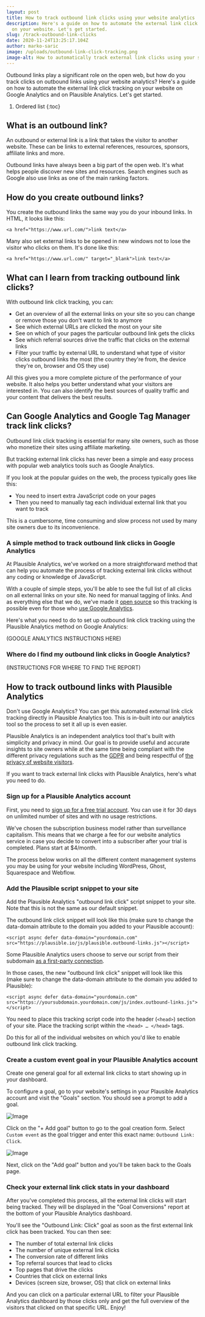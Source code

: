 ```yaml
---
layout: post
title: How to track outbound link clicks using your website analytics
description: Here's a guide on how to automate the external link click tracking
  on your website. Let's get started.
slug: /track-outbound-link-clicks
date: 2020-11-24T13:25:17.104Z
author: marko-saric
image: /uploads/outbound-link-click-tracking.png
image-alt: How to automatically track external link clicks using your site analytics
---
```

Outbound links play a significant role on the open web, but how do you track clicks on outbound links using your website analytics? Here's a guide on how to automate the external link click tracking on your website on Google Analytics and on Plausible Analytics. Let's get started.

1. Ordered list
{:toc}

## What is an outbound link?

An outbound or external link is a link that takes the visitor to another website. These can be links to external references, resources, sponsors, affiliate links and more.

Outbound links have always been a big part of the open web. It's what helps people discover new sites and resources. Search engines such as Google also use links as one of the main ranking factors.

## How do you create outbound links?

You create the outbound links the same way you do your inbound links. In HTML, it looks like this:

```
<a href="https://www.url.com/">link text</a>
```

Many also set external links to be opened in new windows not to lose the visitor who clicks on them. It's done like this:

```
<a href="https://www.url.com/" target="_blank">link text</a> 
```

## What can I learn from tracking outbound link clicks?

With outbound link click tracking, you can:

* Get an overview of all the external links on your site so you can change or remove those you don't want to link to anymore
* See which external URLs are clicked the most on your site
* See on which of your pages the particular outbound link gets the clicks
* See which referral sources drive the traffic that clicks on the external links
* Filter your traffic by external URL to understand what type of visitor clicks outbound links the most (the country they're from, the device they're on, browser and OS they use)

All this gives you a more complete picture of the performance of your website. It also helps you better understand what your visitors are interested in. You can also identify the best sources of quality traffic and your content that delivers the best results.

## Can Google Analytics and Google Tag Manager track link clicks?

Outbound link click tracking is essential for many site owners, such as those who monetize their sites using affiliate marketing. 

But tracking external link clicks has never been a simple and easy process with popular web analytics tools such as Google Analytics. 

If you look at the popular guides on the web, the process typically goes like this: 

* You need to insert extra JavaScript code on your pages
* Then you need to manually tag each individual external link that you want to track

This is a cumbersome, time consuming and slow process not used by many site owners due to its inconvenience.

### A simple method to track outbound link clicks in Google Analytics

At Plausible Analytics, we've worked on a more straightforward method that can help you automate the process of tracking external link clicks without any coding or knowledge of JavaScript. 

With a couple of simple steps, you'll be able to see the full list of all clicks on all external links on your site. No need for manual tagging of links. And as everything else that we do, we've made it [open source](https://plausible.io/open-source-website-analytics) so this tracking is possible even for those who [use Google Analytics](https://plausible.io/blog/remove-google-analytics).

Here's what you need to do to set up outbound link click tracking using the Plausible Analytics method on Google Analytics:

(GOOGLE ANALYTICS INSTRUCTIONS HERE)

### Where do I find my outbound link clicks in Google Analytics?

(INSTRUCTIONS FOR WHERE TO FIND THE REPORT)

## How to track outbound links with Plausible Analytics

Don't use Google Analytics? You can get this automated external link click tracking directly in Plausible Analytics too. This is in-built into our analytics tool so the process to set it all up is even easier.

Plausible Analytics is an independent analytics tool that's built with simplicity and privacy in mind. Our goal is to provide useful and accurate insights to site owners while at the same time being compliant with the different privacy regulations such as the [GDPR](https://plausible.io/blog/google-analytics-gdpr) and being respectful of [the privacy of website visitors](https://plausible.io/privacy-focused-web-analytics).

If you want to track external link clicks with Plausible Analytics, here's what you need to do.

### Sign up for a Plausible Analytics account 

First, you need to [sign up for a free trial account](https://plausible.io/). You can use it for 30 days on unlimited number of sites and with no usage restrictions.

We've chosen the subscription business model rather than surveillance capitalism. This means that we charge a fee for our website analytics service in case you decide to convert into a subscriber after your trial is completed. Plans start at $4/month.

The process below works on all the different content management systems you may be using for your website including WordPress, Ghost, Squarespace and Webflow.

### Add the Plausible script snippet to your site

Add the Plausible Analytics "outbound link click" script snippet to your site. Note that this is not the same as our default snippet.

The outbound link click snippet will look like this (make sure to change the data-domain attribute to the domain you added to your Plausible account):

```
<script async defer data-domain="yourdomain.com" src="https://plausible.io/js/plausible.outbound-links.js"></script>
```

Some Plausible Analytics users choose to serve our script from their subdomain [as a first-party connection](https://docs.plausible.io/custom-domain).

In those cases, the new "outbound link click" snippet will look like this (make sure to change the data-domain attribute to the domain you added to Plausible):

```
<script async defer data-domain="yourdomain.com" src="https://yoursubdomain.yourdomain.com/js/index.outbound-links.js"></script>
```

You need to place this tracking script code into the header (`<head>`) section of your site. Place the tracking script within the `<head> … </head>` tags.

Do this for all of the individual websites on which you'd like to enable outbound link click tracking.

### Create a custom event goal in your Plausible Analytics account

Create one general goal for all external link clicks to start showing up in your dashboard.

To configure a goal, go to your website's settings in your Plausible Analytics account and visit the "Goals" section. You should see a prompt to add a goal.

![Image](https://docs.plausible.io/img/goal-conversions.png)

Click on the "+ Add goal" button to go to the goal creation form. Select `Custom event` as the goal trigger and enter this exact name: `Outbound Link: Click`.

![Image](https://docs.plausible.io/img/outbound-link-click-goal.png)

Next, click on the "Add goal" button and you'll be taken back to the Goals page.

### Check your external link click stats in your dashboard 

After you've completed this process, all the external link clicks will start being tracked. They will be displayed in the "Goal Conversions" report at the bottom of your Plausible Analytics dashboard.

You'll see the "Outbound Link: Click" goal as soon as the first external link click has been tracked. You can then see:

* The number of total external link clicks
* The number of unique external link clicks
* The conversion rate of different links
* Top referral sources that lead to clicks
* Top pages that drive the clicks
* Countries that click on external links
* Devices (screen size, browser, OS) that click on external links

And you can click on a particular external URL to filter your Plausible Analytics dashboard by those clicks only and get the full overview of the visitors that clicked on that specific URL. Enjoy!